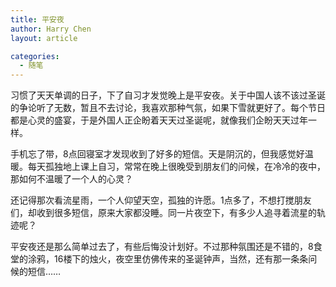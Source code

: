 ```yaml
---
title: 平安夜
author: Harry Chen
layout: article

categories:
  - 随笔
---
```


  习惯了天天单调的日子，下了自习才发觉晚上是平安夜。关于中国人该不该过圣诞的争论听了无数，暂且不去讨论，我喜欢那种气氛，如果下雪就更好了。每个节日都是心灵的盛宴，于是外国人正企盼着天天过圣诞呢，就像我们企盼天天过年一样。

  手机忘了带，8点回寝室才发现收到了好多的短信。天是阴沉的，但我感觉好温暖。每天孤独地上课上自习，常常在晚上很晚受到朋友们的问候，在冷冷的夜中，那如何不温暖了一个人的心灵？

  还记得那次看流星雨，一个人仰望天空，孤独的许愿。1点多了，不想打搅朋友们，却收到很多短信，原来大家都没睡。同一片夜空下，有多少人追寻着流星的轨迹呢？

  平安夜还是那么简单过去了，有些后悔没计划好。不过那种氛围还是不错的，8食堂的涂鸦，16楼下的烛火，夜空里仿佛传来的圣诞钟声，当然，还有那一条条问候的短信……
